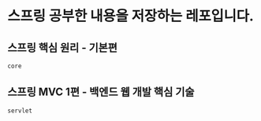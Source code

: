 # 스프링 공부한 내용을 저장하는 레포입니다.

## 스프링 핵심 원리 - 기본편
```
core
```
## 스프링 MVC 1편 - 백엔드 웹 개발 핵심 기술
```
servlet
```

